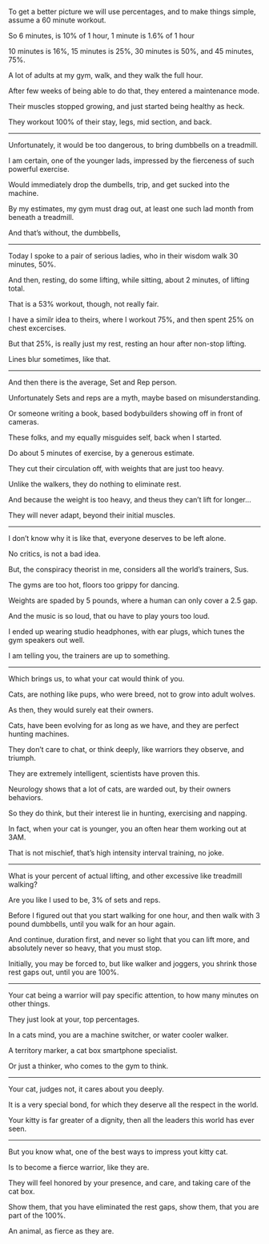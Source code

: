 To get a better picture we will use percentages,
and to make things simple, assume a 60 minute workout.

So 6 minutes, is 10% of 1 hour,
1 minute is 1.6% of 1 hour

10 minutes is 16%, 15 minutes is 25%,
30 minutes is 50%, and 45 minutes, 75%.

A lot of adults at my gym, walk,
and they walk the full hour.

After few weeks of being able to do that,
they entered a maintenance mode.

Their muscles stopped growing,
and just started being healthy as heck.

They workout 100% of their stay,
legs, mid section, and back.

---

Unfortunately, it would be too dangerous,
to bring dumbbells on a treadmill.

I am certain, one of the younger lads,
impressed by the fierceness of such powerful exercise.

Would immediately drop the dumbells,
trip, and get sucked into the machine.

By my estimates, my gym must drag out,
at least one such lad month from beneath a treadmill.

And that’s without,
the dumbbells,

---

Today I spoke to a pair of serious ladies,
who in their wisdom walk 30 minutes, 50%.

And then, resting, do some lifting,
while sitting, about 2 minutes, of lifting total.

That is a 53% workout,
though, not really fair.

I have a similr idea to theirs,
where I workout 75%, and then spent 25% on chest excercises.

But that 25%, is really just my rest,
resting an hour after non-stop lifting.

Lines blur sometimes,
like that.

---

And then there is the average,
Set and Rep person.

Unfortunately Sets and reps are a myth,
maybe based on misunderstanding.

Or someone writing a book,
based bodybuilders showing off in front of cameras.

These folks, and my equally misguides self,
back when I started.

Do about 5 minutes of exercise,
by a generous estimate.

They cut their circulation off,
with weights that are just too heavy.

Unlike the walkers,
they do nothing to eliminate rest.

And because the weight is too heavy,
and theus they can’t lift for longer…

They will never adapt,
beyond their initial muscles.

---

I don’t know why it is like that,
everyone deserves to be left alone.

No critics,
is not a bad idea.

But, the conspiracy theorist in me,
considers all the world’s trainers, Sus.

The gyms are too hot,
floors too grippy for dancing.

Weights are spaded by 5 pounds,
where a human can only cover a 2.5 gap.

And the music is so loud,
that ou have to play yours too loud.

I ended up wearing studio headphones,
with ear plugs, which tunes the gym speakers out well.

I am telling you,
the trainers are up to something.

---

Which brings us,
to what your cat would think of you.

Cats, are nothing like pups,
who were breed, not to grow into adult wolves.

As then,
they would surely eat their owners.

Cats, have been evolving for as long as we have,
and they are perfect hunting machines.

They don’t care to chat, or think deeply,
like warriors they observe, and triumph.

They are extremely intelligent,
scientists have proven this.

Neurology shows that a lot of cats,
are warded out, by their owners behaviors.

So they do think,
but their interest lie in hunting, exercising and napping.

In fact, when your cat is younger,
you an often hear them working out at 3AM.

That is not mischief,
that’s high intensity interval training, no joke.

---

What is your percent of actual lifting,
and other excessive like treadmill walking?

Are you like I used to be,
3% of sets and reps.

Before I figured out that you start walking for one hour,
and then walk with 3 pound dumbbells, until you walk for an hour again.

And continue, duration first, and never so light that you can lift more,
and absolutely never so heavy, that you must stop.

Initially, you may be forced to, but like walker and joggers,
you shrink those rest gaps out, until you are 100%.

---

Your cat being a warrior will pay specific attention,
to how many minutes on other things.

They just look at your,
top percentages.

In a cats mind, you are a machine switcher,
or water cooler walker.

A territory marker,
a cat box smartphone specialist.

Or just a thinker,
who comes to the gym to think.

---

Your cat, judges not,
it cares about you deeply.

It is a very special bond,
for which they deserve all the respect in the world.

Your kitty is far greater of a dignity,
then all the leaders this world has ever seen.

---

But you know what,
one of the best ways to impress yout kitty cat.

Is to become a fierce warrior,
like they are.

They will feel honored by your presence,
and care, and taking care of the cat box.

Show them, that you have eliminated the rest gaps,
show them, that you are part of the 100%.

An animal,
as fierce as they are.
